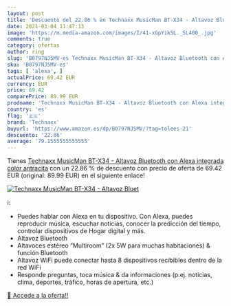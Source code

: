 ```yaml
---
layout: post
title: 'Descuento del 22.86 % en Technaxx MusicMan BT-X34 - Altavoz Bluet'
date: 2021-03-04 11:47:13
image: 'https://m.media-amazon.com/images/I/41-xGpYik5L._SL400_.jpg'
comments: true
category: ofertas
author: ring
slug: 'B0797NJ5MV-es Technaxx MusicMan BT-X34 - Altavoz Bluetooth con Alexa...'
sku: 'B0797NJ5MV-es'
tags: [ 'alexa', ]
actualPrice: 69.42 EUR
currency: EUR
price: 69.42
comparePrice: 89.99 EUR
prodname: 'Technaxx MusicMan BT-X34 - Altavoz Bluetooth con Alexa integrada   color antracita'
country: 'es'
flag: '🇪🇸'
brand: 'Technaxx'
buyurl: 'https://www.amazon.es/dp/B0797NJ5MV/?tag=tolees-21'
descuento: '22.86'
average: '79.1555555555555'
---
```


Tienes [Technaxx MusicMan BT-X34 - Altavoz Bluetooth con Alexa integrada   color antracita](https://www.amazon.es/dp/B0797NJ5MV/?tag=tolees-21) con un 22.86 % de descuento con precio de oferta de 69.42 EUR (original: 89.99 EUR) en el siguiente enlace!

[![Technaxx MusicMan BT-X34 - Altavoz Bluet](https://m.media-amazon.com/images/I/41-xGpYik5L._SL400_.jpg)](https://www.amazon.es/dp/B0797NJ5MV/?tag=tolees-21)

ℹ️:

- Puedes hablar con Alexa en tu dispositivo. Con Alexa, puedes reproducir música, escuchar noticias, conocer la predicción del tiempo, controlar dispositivos de Hogar digital y más.
- Altavoz Bluetooth
- Altavoces estéreo “Multiroom” (2x 5W para muchas habitaciones) & función Bluetooth
- Altavoz WiFi puede conectar hasta 8 dispositivos recibibles dentro de la red WiFi
- Responde preguntas, toca música & da informaciones (p.ej. noticias, clima, deportes, tráfico, horas de apertura, etc.)

[🛒 Accede a la oferta!!](https://www.amazon.es/dp/B0797NJ5MV/?tag=tolees-21)
